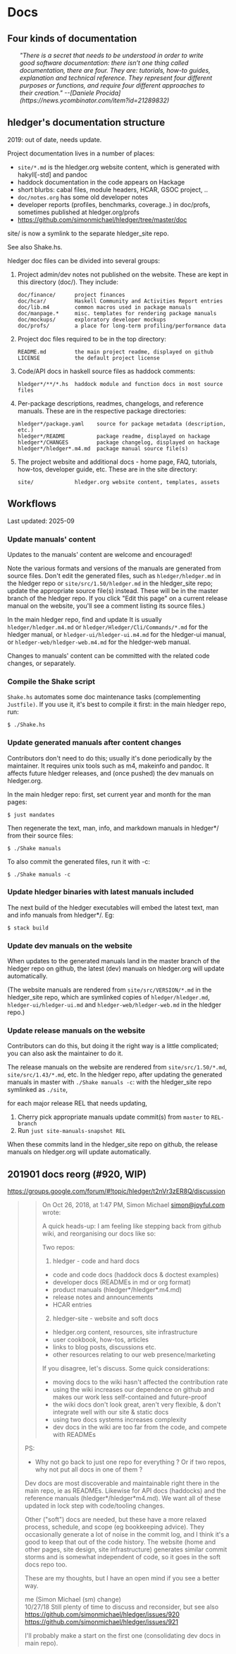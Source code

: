 # Docs

<div class=pagetoc>

<!-- toc -->
</div>

## Four kinds of documentation

<div style="margin:1em 2em; font-style:italic;">
"There is a secret that needs to be understood in order to write good
software documentation: there isn’t one thing called documentation,
there are four. They are: tutorials, how-to guides, explanation and
technical reference. They represent four different purposes or
functions, and require four different approaches to their creation."
--[Daniele Procida] (https://news.ycombinator.com/item?id=21289832)
</div>

## hledger's documentation structure

2019: out of date, needs update.

Project documentation lives in a number of places:

- `site/*.md` is the hledger.org website content, which is generated with hakyll[-std] and pandoc
- haddock documentation in the code appears on Hackage
- short blurbs: cabal files, module headers, HCAR, GSOC project, ..
- `doc/notes.org` has some old developer notes
- developer reports (profiles, benchmarks, coverage..) in doc/profs, sometimes published at hledger.org/profs
- https://github.com/simonmichael/hledger/tree/master/doc


site/ is now a symlink to the separate hledger_site repo.

See also Shake.hs.

hledger doc files can be divided into several groups: 

1. Project admin/dev notes not published on the website.
   These are kept in this directory (doc/). They include: 
   ``` 
   doc/finance/      project finances
   doc/hcar/         Haskell Community and Activities Report entries
   doc/lib.m4        common macros used in package manuals
   doc/manpage.*     misc. templates for rendering package manuals
   doc/mockups/      exploratory developer mockups   
   doc/profs/        a place for long-term profiling/performance data
   ```
2. Project doc files required to be in the top directory:
   ```
   README.md         the main project readme, displayed on github
   LICENSE           the default project license
   ```
3. Code/API docs in haskell source files as haddock comments:
   ```
   hledger*/**/*.hs  haddock module and function docs in most source files
   ```
4. Per-package descriptions, readmes, changelogs, and reference manuals.
   These are in the respective package directories:
   ```
   hledger*/package.yaml    source for package metadata (description, etc.)
   hledger*/README          package readme, displayed on hackage
   hledger*/CHANGES         package changelog, displayed on hackage
   hledger*/hledger*.m4.md  package manual source file(s)
   ```
5. The project website and additional docs - home page, FAQ, tutorials, 
   how-tos, developer guide, etc. These are in the site directory:
   ```
   site/             hledger.org website content, templates, assets
   ```

## Workflows

Last updated: 2025-09
<!-- keep synced with Justfile, Shake.hs -->

### Update manuals' content

Updates to the manuals' content are welcome and encouraged!

Note the various formats and versions of the manuals are generated from source files.
Don't edit the generated files, such as `hledger/hledger.md` in the hledger repo or `site/src/1.50/hledger.md` in the hledger_site repo;
update the appropriate source file(s) instead. These will be in the master branch of the hledger repo.
If you click "Edit this page" on a current release manual on the website, you'll see a comment listing its source files.)

In the main hledger repo, find and update 
It is usually `hledger/hledger.m4.md` or `hledger/Hledger/Cli/Commands/*.md` for the hledger manual,
or `hledger-ui/hledger-ui.m4.md` for the hledger-ui manual,
or `hledger-web/hledger-web.m4.md` for the hledger-web manual.


Changes to manuals' content can be committed with the related code changes, or separately.

### Compile the Shake script

`Shake.hs` automates some doc maintenance tasks (complementing `Justfile)`.
If you use it, it's best to compile it first: in the main hledger repo, run:
```
$ ./Shake.hs
```

### Update generated manuals after content changes

Contributors don't need to do this; usually it's done periodically by the maintainer.
It requires unix tools such as m4, makeinfo and pandoc.
It affects future hledger releases, and (once pushed) the dev manuals on hledger.org.

In the main hledger repo: first, set current year and month for the man pages:
```
$ just mandates
```

Then regenerate the text, man, info, and markdown manuals in hledger*/ from their source files:

```
$ ./Shake manuals
```

To also commit the generated files, run it with -c:

```
$ ./Shake manuals -c
```

### Update hledger binaries with latest manuals included

The next build of the hledger executables will embed the latest text, man and info manuals from hledger*/. Eg:

```
$ stack build
```

### Update dev manuals on the website

When updates to the generated manuals land in the master branch of the hledger repo on github,
the latest (dev) manuals on hledger.org will update automatically.

(The website manuals are rendered from `site/src/VERSION/*.md` in the hledger_site repo,
which are symlinked copies of `hledger/hledger.md`, `hledger-ui/hledger-ui.md` and `hledger-web/hledger-web.md` in the hledger repo.)

### Update release manuals on the website

Contributors can do this, but doing it the right way is a little complicated; you can also ask the maintainer to do it.

The release manuals on the website are rendered from `site/src/1.50/*.md`, `site/src/1.43/*.md`, etc.
In the hledger repo, 
after updating the generated manuals in master with `./Shake manuals -c`:
with the hledger_site repo symlinked as `./site`,

for each major release REL that needs updating,

1. Cherry pick appropriate manuals update commit(s) from `master` to `REL-branch`
2. Run `just site-manuals-snapshot REL`

When these commits land in the hledger_site repo on github,
the release manuals on hledger.org will update automatically.


## 201901 docs reorg (#920, WIP)

https://groups.google.com/forum/#!topic/hledger/t2nVr3zER8Q/discussion

> > On Oct 26, 2018, at 1:47 PM, Simon Michael <simon@joyful.com> wrote:
> >
> > A quick heads-up: I am feeling like stepping back from github wiki, and reorganising our docs like so:
> >
> > Two repos:
> >
> > 1. hledger - code and hard docs
> >
> >   - code and code docs (haddock docs & doctest examples)
> >   - developer docs (READMEs in md or org format)
> >   - product manuals (hledger*/hledger*.m4.md)
> >   - release notes and announcements
> >   - HCAR entries
> >
> > 2. hledger-site - website and soft docs
> >
> >   - hledger.org content, resources, site infrastructure
> >   - user cookbook, how-tos, articles
> >   - links to blog posts, discussions etc.
> >   - other resources relating to our web presence/marketing
> >
> > If you disagree, let's discuss. Some quick considerations:
> >
> > - moving docs to the wiki hasn't affected the contribution rate
> > - using the wiki increases our dependence on github and makes our work less self-contained and future-proof
> > - the wiki docs don't look great, aren't very flexible, & don't integrate well with our site & static docs
> > - using two docs systems increases complexity
> > - dev docs in the wiki are too far from the code, and compete with READMEs
> 
> PS:
> 
> - Why not go back to just one repo for everything ? Or if two repos, why not put all docs in one of them ? 
> 
> Dev docs are most discoverable and maintainable right there in the main repo, ie as READMEs. Likewise for API docs (haddocks) and the reference manuals (hledger*/hledger*m4.md). We want all of these updated in lock step with code/tooling changes.
> 
> Other ("soft") docs are needed, but these have a more relaxed process, schedule, and scope (eg bookkeeping advice). They occasionally generate a lot of noise in the commit log, and I think it's a good to keep that out of the code history. The website (home and other pages, site design, site infrastructure) generates similar commit storms and is somewhat independent of code, so it goes in the soft docs repo too.
> 
> These are my thoughts, but I have an open mind if you see a better way.
> 
> 	me (Simon Michael (sm) change) 	
> 10/27/18
> Still plenty of time to discuss and reconsider, but see also
> https://github.com/simonmichael/hledger/issues/920
> https://github.com/simonmichael/hledger/issues/921
> 
> I'll probably make a start on the first one (consolidating dev docs in main repo).
